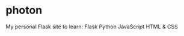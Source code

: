 # photon

My personal Flask site to learn:
<uli>Flask</uli>
<uli>Python</uli>
<uli>JavaScript</uli>
<uli>HTML & CSS</uli>
